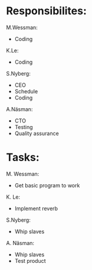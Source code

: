 # Responsibilites:

M.Wessman:
- Coding

K.Le:
- Coding

S.Nyberg:
- CEO
- Schedule
- Coding

A.Näsman:
- CTO
- Testing
- Quality assurance


# Tasks:

M. Wessman:
- Get basic program to work

K. Le:
- Implement reverb

S.Nyberg:
- Whip slaves

A. Näsman:
- Whip slaves
- Test product
